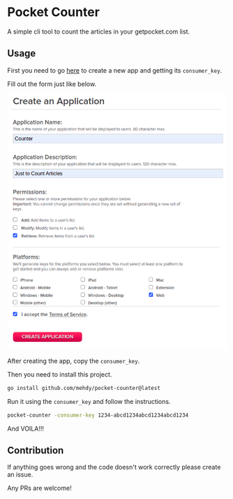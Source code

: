 # Pocket Counter

A simple cli tool to count the articles in your getpocket.com list.

## Usage

First you need to go [here](https://getpocket.com/developer/apps/new) to create a new app and getting its `consumer_key`.

Fill out the form just like below.

![Pocket Developer Dashboard](/Pocket-Developer-Dashboard.png)

After creating the app, copy the `consumer_key`.

Then you need to install this project.

```bash
go install github.com/mehdy/pocket-counter@latest
```

Run it using the `consumer_key` and follow the instructions.

```bash
pocket-counter -consumer-key 1234-abcd1234abcd1234abcd1234
```

And VOILA!!!

## Contribution

If anything goes wrong and the code doesn't work correctly please create an issue.

Any PRs are welcome!
